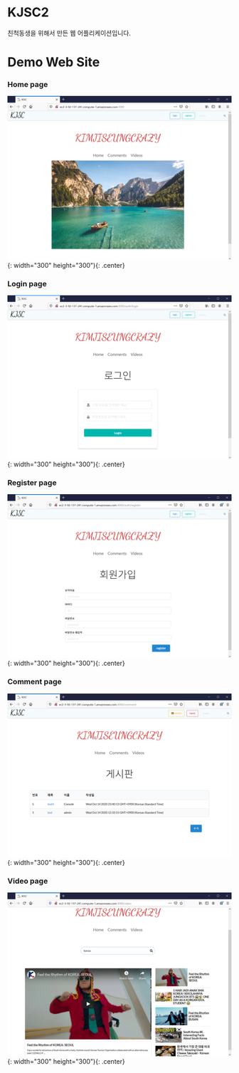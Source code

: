 # KJSC2
친척동생을 위해서 만든 웹 어플리케이션입니다.

# Demo Web Site
### Home page
![home](./image/home.png){: width="300" height="300"){: .center}
### Login page
![login](./image/login.png){: width="300" height="300"){: .center}
### Register page
![register](./image/register.png){: width="300" height="300"){: .center}
### Comment page
![comment](./image/comment.png){: width="300" height="300"){: .center}
### Video page
![comment](./image/video.png){: width="300" height="300"){: .center}